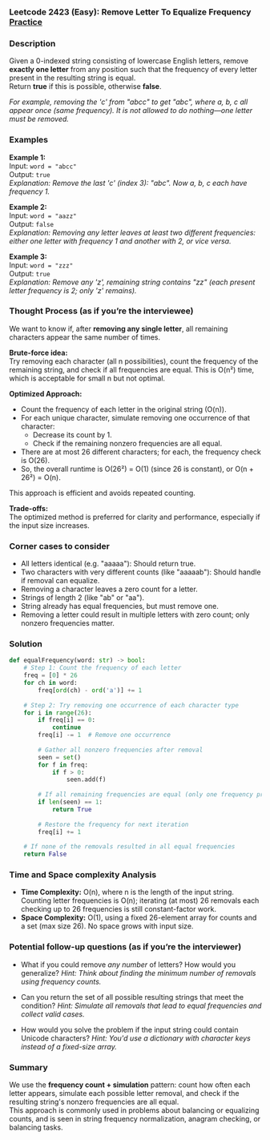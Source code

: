 ### Leetcode 2423 (Easy): Remove Letter To Equalize Frequency [Practice](https://leetcode.com/problems/remove-letter-to-equalize-frequency/)

### Description  
Given a 0-indexed string consisting of lowercase English letters, remove **exactly one letter** from any position such that the frequency of every letter present in the resulting string is equal.  
Return **true** if this is possible, otherwise **false**.

*For example, removing the 'c' from "abcc" to get "abc", where a, b, c all appear once (same frequency). It is not allowed to do nothing—one letter must be removed.*

### Examples  

**Example 1:**  
Input: `word = "abcc"`  
Output: `true`  
*Explanation: Remove the last 'c' (index 3): "abc". Now a, b, c each have frequency 1.*

**Example 2:**  
Input: `word = "aazz"`  
Output: `false`  
*Explanation: Removing any letter leaves at least two different frequencies: either one letter with frequency 1 and another with 2, or vice versa.*

**Example 3:**  
Input: `word = "zzz"`  
Output: `true`  
*Explanation: Remove any 'z', remaining string contains "zz" (each present letter frequency is 2; only 'z' remains).*

### Thought Process (as if you’re the interviewee)  
We want to know if, after **removing any single letter**, all remaining characters appear the same number of times.

**Brute-force idea:**  
Try removing each character (all n possibilities), count the frequency of the remaining string, and check if all frequencies are equal. This is O(n²) time, which is acceptable for small n but not optimal.

**Optimized Approach:**  
- Count the frequency of each letter in the original string (O(n)).
- For each unique character, simulate removing one occurrence of that character:
  - Decrease its count by 1.
  - Check if the remaining nonzero frequencies are all equal.
- There are at most 26 different characters; for each, the frequency check is O(26).
- So, the overall runtime is O(26²) = O(1) (since 26 is constant), or O(n + 26²) = O(n).

This approach is efficient and avoids repeated counting.

**Trade-offs:**  
The optimized method is preferred for clarity and performance, especially if the input size increases.

### Corner cases to consider  
- All letters identical (e.g. "aaaaa"): Should return true.
- Two characters with very different counts (like "aaaaab"): Should handle if removal can equalize.
- Removing a character leaves a zero count for a letter.
- Strings of length 2 (like "ab" or "aa").
- String already has equal frequencies, but must remove one.
- Removing a letter could result in multiple letters with zero count; only nonzero frequencies matter.

### Solution

```python
def equalFrequency(word: str) -> bool:
    # Step 1: Count the frequency of each letter
    freq = [0] * 26
    for ch in word:
        freq[ord(ch) - ord('a')] += 1
        
    # Step 2: Try removing one occurrence of each character type
    for i in range(26):
        if freq[i] == 0:
            continue
        freq[i] -= 1  # Remove one occurrence
        
        # Gather all nonzero frequencies after removal
        seen = set()
        for f in freq:
            if f > 0:
                seen.add(f)
        
        # If all remaining frequencies are equal (only one frequency present), return True
        if len(seen) == 1:
            return True
        
        # Restore the frequency for next iteration
        freq[i] += 1
    
    # If none of the removals resulted in all equal frequencies
    return False
```

### Time and Space complexity Analysis  

- **Time Complexity:** O(n), where n is the length of the input string. Counting letter frequencies is O(n); iterating (at most) 26 removals each checking up to 26 frequencies is still constant-factor work.
- **Space Complexity:** O(1), using a fixed 26-element array for counts and a set (max size 26). No space grows with input size.

### Potential follow-up questions (as if you’re the interviewer)  

- What if you could remove *any number* of letters? How would you generalize?
  *Hint: Think about finding the minimum number of removals using frequency counts.*

- Can you return the set of all possible resulting strings that meet the condition?
  *Hint: Simulate all removals that lead to equal frequencies and collect valid cases.*

- How would you solve the problem if the input string could contain Unicode characters?
  *Hint: You'd use a dictionary with character keys instead of a fixed-size array.*

### Summary
We use the **frequency count + simulation** pattern: count how often each letter appears, simulate each possible letter removal, and check if the resulting string's nonzero frequencies are all equal.  
This approach is commonly used in problems about balancing or equalizing counts, and is seen in string frequency normalization, anagram checking, or balancing tasks.